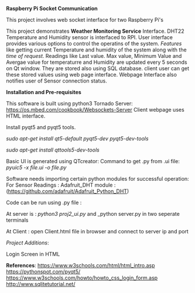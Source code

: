 **Raspberry Pi Socket Communication**

This project involves web socket interface for two Raspberry Pi's 

This project demonstrates **Weather Monitoring Service** Interface. DHT22 Temperature and Humidity
sensor is interfaced to RPI. User interface provides various options to control the 
operatins of the system. _Features_ like getting current Temperature and humidity of the system
along with the _time of request_. Readings like Last value. Max value, Minimum Value and Avergae value for temperaturre
and Humidity are updated every 5 seconds on Qt window. They are stored also using SQL database. client user can get
these stored values using web page interface. Webpage Interface also notifies user of Sensor connection status.


**Installation and Pre-requisites**

This software is built using python3
Tornado Server: https://os.mbed.com/cookbook/Websockets-Server
Client webpage uses HTML interface.

Install pyqt5 and pyqt5 tools.

_sudo apt-get install qt5-default pyqt5-dev pyqt5-dev-tools_

_sudo apt-get install qttools5-dev-tools_

Basic UI is generated using QTcreator: Command to get .py from .ui file: _pyuic5 -x file.ui -o file.py_  

Software needs importing certain python modules for successful operation:
For Sensor Readings : Adafruit_DHT module : (https://github.com/adafruit/Adafruit_Python_DHT)


Code can be run using .py file : 

At server is : _python3 proj2_ui.py_ and _python server.py in two seperate terminals

At Client : open Client.html file in browser and connect to server ip and port

_Project Additions_:  

Login Screen in HTML


**References**:
https://www.w3schools.com/html/html_intro.asp
https://pythonspot.com/pyqt5/
https://www.w3schools.com/howto/howto_css_login_form.asp
http://www.sqlitetutorial.net/



